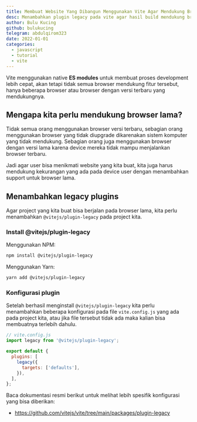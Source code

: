 ```yaml
---
title: Membuat Website Yang Dibangun Menggunakan Vite Agar Mendukung Browser Lama
desc: Menambahkan plugin legacy pada vite agar hasil build mendukung browser lama
author: Bulu Kucing
github: bulukucing
telegram: abdulqirom323
date: 2022-01-01
categories:
  - javascript
  - tutorial
  - vite
---
```


Vite menggunakan native **ES modules** untuk membuat proses development lebih cepat,
akan tetapi tidak semua browser mendukung fitur tersebut,
hanya beberapa browser atau browser dengan versi terbaru yang mendukungnya.

## Mengapa kita perlu mendukung browser lama?

Tidak semua orang menggunakan browser versi terbaru,
sebagian orang menggunakan browser yang tidak diupgrade
dikarenakan sistem komputer yang tidak mendukung.
Sebagian orang juga menggunakan browser dengan versi lama karena device mereka tidak mampu menjalankan browser terbaru.

Jadi agar user bisa menikmati website yang kita buat,
kita juga harus mendukung kekurangan yang ada pada device user dengan menambahkan support untuk browser lama.

## Menambahkan legacy plugins

Agar project yang kita buat bisa berjalan pada browser lama,
kita perlu menambahkan `@vitejs/plugin-legacy` pada project kita.

### Install @vitejs/plugin-legacy

Menggunakan NPM:

```bash
npm install @vitejs/plugin-legacy
```

Menggunakan Yarn:

```bash
yarn add @vitejs/plugin-legacy
```

### Konfigurasi plugin

Setelah berhasil menginstall `@vitejs/plugin-legacy`
kita perlu menambahkan beberapa konfigurasi pada file `vite.config.js` yang ada pada project kita,
atau jika file tersebut tidak ada maka kalian bisa membuatnya terlebih dahulu.

```js
// vite.config.js
import legacy from '@vitejs/plugin-legacy';

export default {
  plugins: [
    legacy({
      targets: ['defaults'],
    }),
  ],
};
```

Baca dokumentasi resmi berikut untuk melihat lebih spesifik konfigurasi yang bisa diberikan:

- https://github.com/vitejs/vite/tree/main/packages/plugin-legacy
